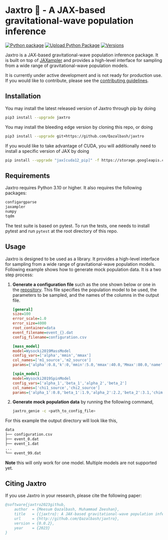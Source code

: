 # Jaxtro 🔭 - A JAX-based gravitational-wave population inference

[![Python package](https://github.com/Qazalbash/jaxtro/actions/workflows/python-package.yml/badge.svg)](https://github.com/Qazalbash/jaxtro/actions/workflows/python-package.yml)
[![Upload Python Package](https://github.com/Qazalbash/jaxtro/actions/workflows/python-publish.yml/badge.svg)](https://github.com/Qazalbash/jaxtro/actions/workflows/python-publish.yml)
[![Versions](https://img.shields.io/pypi/pyversions/jaxtro.svg)](https://pypi.org/project/jaxtro/)

Jaxtro is a JAX-based gravitational-wave population inference package. It is built on top of [JAXampler](https://github.com/Qazalbash/jaxampler) and provides a high-level interface for sampling from a wide range of gravitational-wave population models.

It is currently under active development and is not ready for production use. If you would like to contribute, please see the [contributing guidelines](CONTRIBUTING.md).

<!-- ## Features

- [x] 🚀 High-Performance Sampling: Leverage the power of JAX for high-speed, accurate sampling.
- [x] 🧩 Versatile Algorithms: A wide range of sampling methods to suit various applications.
- [x] 🔗 Easy Integration: Seamlessly integrates with existing JAX workflows. -->

## Installation

You may install the latest released version of Jaxtro through pip by doing

```bash
pip3 install --upgrade jaxtro
```

You may install the bleeding edge version by cloning this repo, or doing

```bash
pip3 install --upgrade git+https://github.com/Qazalbash/jaxtro
```

If you would like to take advantage of CUDA, you will additionally need to install a specific version of JAX by doing

```bash
pip install --upgrade "jax[cuda12_pip]" -f https://storage.googleapis.com/jax-releases/jax_cuda_releases.html
```

## Requirements

Jaxtro requires Python 3.10 or higher. It also requires the following packages:

```bash
configargparse
jaxampler
numpy
tqdm
```

The test suite is based on pytest. To run the tests, one needs to install pytest and run `pytest` at the root directory of this repo.

## Usage

Jaxtro is designed to be used as a library. It provides a high-level interface for sampling from a wide range of gravitational-wave population models. Following example shows how to generate mock population data. It is a two step process:

1. **Generate a configuration file** such as the one shown below or one in the [repository](example_config.ini). This file specifies the population model to be used, the parameters to be sampled, and the names of the columns in the output file.

    ```ini
    [general]
    size=100
    error_scale=1.0
    error_size=4000
    root_container=data
    event_filename=event_{}.dat
    config_filename=configuration.csv

    [mass_model]
    model=Wysocki2019MassModel
    config_vars=['alpha','mmin','mmax']
    col_names=['m1_source','m2_source']
    params={'alpha':0.8,'k':0,'mmin':5.0,'mmax':40.0,'Mmax':80.0,'name':'Wysocki2019MassModel_test'}

    [spin_model]
    model=Wysocki2019SpinModel
    config_vars=['alpha_1','beta_1','alpha_2','beta_2']
    col_names=['chi1_source','chi2_source']
    params={'alpha_1':0.8,'beta_1':1.9,'alpha_2':2.2,'beta_2':3.1,'chimax':1.0,'name':'Wysocki2019SpinModel_test'}
    ```

2. **Generate mock population data** by running the following command,

    ```bash
    jaxtro_genie -c <path_to_config_file>
    ```

For this example the output directory will look like this,

```bash
data
├── configuration.csv
├── event_0.dat
├── event_1.dat
...
└── event_99.dat
```

**Note** this will only work for one model. Multiple models are not supported yet.

## Citing Jaxtro

If you use Jaxtro in your research, please cite the following paper:

```bibtex
@software{jaxtro2023github,
    author  = {Meesum Qazalbash, Muhammad Zeeshan},
    title   = {{jaxtro}: A JAX-based gravitational-wave population inference},
    url     = {http://github.com/Qazalbash/jaxtro},
    version = {0.0.2},
    year    = {2023}
}
```
